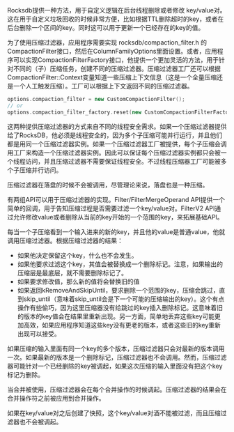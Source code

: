 Rocksdb提供一种方法，用于自定义逻辑在后台线程删除或者修改 key/value对。这在用于自定义垃圾回收的时候非常方便，比如根据TTL删除超时的key，或者在后台删除一个区间的key。同时这可以用于更新一个已经存在的key的值。

为了使用压缩过滤器，应用程序需要实现 rocksdb/compaction_filter.h 的 CompactionFilter接口，然后在ColumnFamilyOptions里面设置。或者，应用程序可以实现CompactionFilterFactory接口，他提供一个更加灵活的方法，用于针对不同的（子）压缩任务，创建不同的压缩过滤器。压缩过滤器工厂还可以根据CompactionFilter::Context变量知道一些压缩上下文信息（这是一个全量压缩还是一个人工触发压缩）。工厂可以根据上下文返回不同的压缩过滤器。

```cpp
options.compaction_filter = new CustomCompactionFilter();
// or
options.compaction_filter_factory.reset(new CustomCompactionFilterFactory());
```

这两种提供压缩过滤器的方式来自不同的线程安全需求。如果一个压缩过滤器提供给了RocksDB，他必须是线程安全的，因为多个子压缩可能并行运行，并且他们都是用同一个压缩过滤器实例。如果一个压缩过滤器工厂被提供，每个子压缩会调用工厂来构造一个压缩过滤器实例。因此可以保证每个压缩过滤器实例都只会被一个线程访问，并且压缩过滤器不需要保证线程安全。不过线程压缩器工厂可能被多个子压缩并行访问。

压缩过滤器在落盘的时候不会被调用，尽管理论来说，落盘也是一种压缩。

有两组API可以用于压缩过滤器的实现。Filter/FilterMergeOperand API提供一个简单的回调，用于告知压缩过程是否需要过滤一个key/value对。FilterV2 API通过允许修改value或者删除从当前的key开始的一个范围的key，来拓展基础API。

每当一个子压缩看到一个输入进来的新的key，并且他的value是普通value，他就调用压缩过滤器。根据压缩过滤器的结果：

- 如果他决定保留这个key，什么也不会发生。
- 如果他要求过滤这个key，其值会被替换成一个删除标记。注意，如果输出的压缩层是最底层，就不需要删除标记了。
- 如果要求修改值，那么新的值将会替换旧的值
- 如果返回kRemoveAndSkipUntil，要求删除一个范围的key，压缩会跳过，直到skip_until（意味着skip_until会是下一个可能的压缩输出的key）。这个有点操作有些偷巧，因为这里压缩器没有给跳过的key插入删除标记。这意味着旧的版本的key值会在结果里重新出现。另一方面，简单地丢弃这些key可能更加高效，如果应用程序知道这些key没有更老的版本，或者这些旧的key重新出现可以接受。

如果压缩的输入里面有同一个key的多个版本，压缩过滤器只会对最新的版本调用一次。如果最新的版本是一个删除标记，压缩过滤器也不会调用。然而，压缩过滤器可能针对一个已经删除的key被调起，如果这次压缩的输入里面没有把这个key标记为删除。

当合并被使用，压缩过滤器会在每个合并操作的时候调起。压缩过滤器的结果会在合并操作符之前被应用到合并操作。

如果在key/value对之后创建了快照，这个key/value对酒不能被过滤，而且压缩过滤器也不会被调起。

